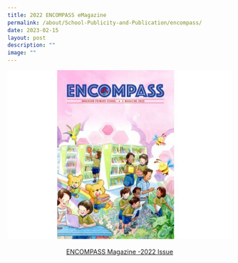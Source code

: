 ```yaml
---
title: 2022 ENCOMPASS eMagazine
permalink: /about/School-Publicity-and-Publication/encompass/
date: 2023-02-15
layout: post
description: ""
image: ""
---
```

<img style="width: %;" src="/images/2023%20Images/andpsencompass2022.jpg" align = "centre" />
 <center><a href="https://online.flipbuilder.com/zlpi/qjbi/">ENCOMPASS Magazine -2022 Issue </a></center>